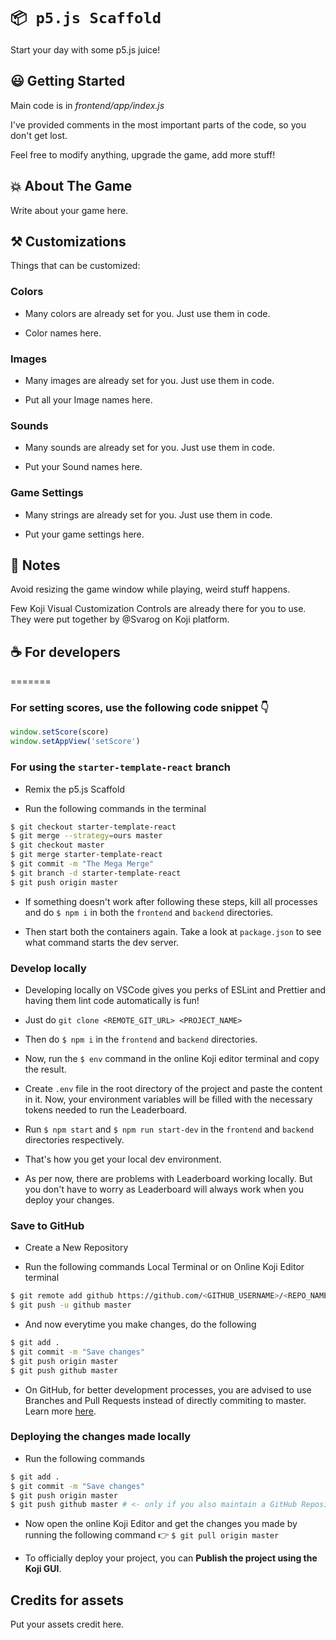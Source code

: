 # `📦 p5.js Scaffold`

Start your day with some p5.js juice!

## 😃 Getting Started

Main code is in *frontend/app/index.js*

I've provided comments in the most important parts of the code, so you don't get lost.

Feel free to modify anything, upgrade the game, add more stuff!

## 💥 About The Game

Write about your game here.

## ⚒️ Customizations

Things that can be customized:

### Colors

- Many colors are already set for you. Just use them in code.

- Color names here.

### Images

- Many images are already set for you. Just use them in code.

- Put all your Image names here.

### Sounds

- Many sounds are already set for you. Just use them in code.

- Put your Sound names here.

### Game Settings

- Many strings are already set for you. Just use them in code.

- Put your game settings here.

## 📖 Notes

Avoid resizing the game window while playing, weird stuff happens.

Few Koji Visual Customization Controls are already there for you to use. They were put together by @Svarog on Koji platform.

## ☕ For developers

=======
### For setting scores, use the following code snippet 👇

```js
window.setScore(score)
window.setAppView('setScore')
```

### For using the `starter-template-react` branch

- Remix the p5.js Scaffold

- Run the following commands in the terminal

```bash
$ git checkout starter-template-react
$ git merge --strategy=ours master
$ git checkout master
$ git merge starter-template-react
$ git commit -m "The Mega Merge"
$ git branch -d starter-template-react
$ git push origin master
```

- If something doesn't work after following these steps, kill all processes and do `$ npm i` in both the `frontend` and `backend` directories.

- Then start both the containers again. Take a look at `package.json` to see what command starts the dev server.

### Develop locally

- Developing locally on VSCode gives you perks of ESLint and Prettier and having them lint code automatically is fun!

- Just do `git clone <REMOTE_GIT_URL> <PROJECT_NAME>`

- Then do `$ npm i` in the `frontend` and `backend` directories.

- Now, run the `$ env` command in the online Koji editor terminal and copy the result.

- Create `.env` file in the root directory of the project and paste the content in it. Now, your environment variables will be filled with the necessary tokens needed to run the Leaderboard.

- Run `$ npm start` and `$ npm run start-dev` in the `frontend` and `backend` directories respectively.

- That's how you get your local dev environment.

- As per now, there are problems with Leaderboard working locally. But you don't have to worry as Leaderboard will always work when you deploy your changes.

### Save to GitHub

- Create a New Repository

- Run the following commands Local Terminal or on Online Koji Editor terminal

```bash
$ git remote add github https://github.com/<GITHUB_USERNAME>/<REPO_NAME>.git
$ git push -u github master
```

- And now everytime you make changes, do the following

```bash
$ git add .
$ git commit -m "Save changes"
$ git push origin master
$ git push github master
```

- On GitHub, for better development processes, you are advised to use Branches and Pull Requests instead of directly commiting to master. Learn more [here](https://guides.github.com/).

### Deploying the changes made locally

- Run the following commands

```bash
$ git add .
$ git commit -m "Save changes"
$ git push origin master
$ git push github master # <- only if you also maintain a GitHub Repository
```

- Now open the online Koji Editor and get the changes you made by running the following command 👉 `$ git pull origin master`

- To officially deploy your project, you can **Publish the project using the Koji GUI**.

## Credits for assets

Put your assets credit here.

